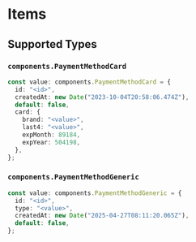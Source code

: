 # Items


## Supported Types

### `components.PaymentMethodCard`

```typescript
const value: components.PaymentMethodCard = {
  id: "<id>",
  createdAt: new Date("2023-10-04T20:58:06.474Z"),
  default: false,
  card: {
    brand: "<value>",
    last4: "<value>",
    expMonth: 89184,
    expYear: 504198,
  },
};
```

### `components.PaymentMethodGeneric`

```typescript
const value: components.PaymentMethodGeneric = {
  id: "<id>",
  type: "<value>",
  createdAt: new Date("2025-04-27T08:11:20.065Z"),
  default: false,
};
```

